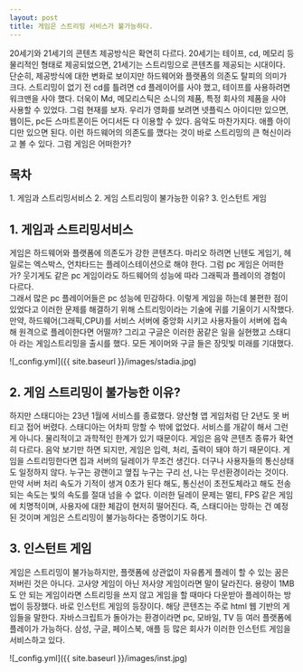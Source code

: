 ```yaml
---
layout: post
title: 게임은 스트리밍 서비스가 불가능하다.
---
```


20세기와 21세기의 콘텐츠 제공방식은 확연히 다르다. 20세기는 테이프, cd, 메모리 등 물리적인 형태로 제공되었으면,
21세기는 스트리밍으로 콘텐츠를 제공되는 시대이다. 단순히, 제공방식에 대한 변화로 보이지만 하드웨어와 플랫폼의 의존도 탈피의 의미가 크다.
스트리밍이 없기 전 cd를 틀려면 cd 플레이어를 사야 했고, 테이프를 사용하려면 워크맨을 사야 했다.
더욱이 Md, 메모리스틱은 소니의 제품, 특정 회사의 제품을 사야 사용할 수 있었다.
그럼 현재를 보자. 우리가 영화를 보려면 넷플릭스 아이디만 있으면, 웹이든, pc든 스마트폰이든 어디서든 다 이용할 수 있다.
음악도 마찬가지다. 애플 아이디만 있으면 된다.
이런 하드웨어의 의존도를 깼다는 것이 바로 스트리밍의 큰 혁신이라고 볼 수 있다.
그럼 게임은 어떠한가?


<h2>목차</h2>
1. 게임과 스트리밍서비스
2. 게임 스트리밍이 불가능한 이유?
3. 인스턴트 게임

<h2>1. 게임과 스트리밍서비스  </h2>

게임은 하드웨어와 플랫폼에 의존도가 강한 콘텐츠다.
마리오 하려면 닌텐도 게임기, 헤일로는 엑스박스, 언챠타드는 플레이스테이션으로 해야 한다.
그럼 pc 게임은 어떠한가?
웃기게도 같은 pc 게임이라도 하드웨어의 성능에 따라 그래픽과 플레이의 경험이 다르다.  
그래서 많은 pc 플레이어들은 pc 성능에 민감하다.
이렇게 게임을 하는데 불편한 점이 있었다고 이러한 문제를 해결하기 위해 스트리밍이라는 기술에 귀를 기울이기 시작했다.
만약, 하드웨어(그래픽,CPU)를 서비스 서버에 중앙화 시키고 사용자들이 서버에 접속해 원격으로 플레이한다면 어떨까?
그리고 구글은 이러한 꿈같은 일을 실현했고 스태디아 라는 게임스트리밍을 출시를 했다.
모든 게이머와 구글 들은 장밋빛 미래를 기대했다.     

![_config.yml]({{ site.baseurl }}/images/stadia.jpg)

<h2>2. 게임 스트리밍이 불가능한 이유?</h2>

하지만 스태디아는 23년 1월에 서비스를 종료했다. 양산형 앱 게임처럼 단 2년도 못 버티고 접어 버렸다.
스태디아는 어차피 망할 수 밖에 없었다.
서비스를 개같이 해서 그런 게 아니다. 물리적이고 과학적인 한계가 있기 때문이다.
게임은 음악 콘텐츠 종류가 확연히 다르다.
음악 보기만 하면 되지만, 게임은 입력, 처리, 출력이 돼야 하기 때문이다.
게임을 스트리밍한다면 집과 서버의 딜레이가 무조건 생긴다. 
더구나 사용자들의 통신상태도 일정하지 않다. 
누구는 광랜이고 옆집 누구는 구리 선, 나는 무선환경이라는 것이다.
만약 서버 처리 속도가 기적이 생겨 0초가 된다 해도, 통신선이 초전도체라고 해도 전송되는 속도는 빛의 속도를 절대 넘을 수 없다.
이러한 딜레이 문제는 멀티, FPS 같은 게임에 치명적이며, 사용자에 대한 체감이 현저히 떨어진다.
즉, 스태디아는 망하는 건 예정된 것이며 게임은 스트리밍이 불가능하다는 증명이기도 하다.

<h2>3. 인스턴트 게임</h2>

게임은 스트리밍이 불가능하지만, 플랫폼에 상관없이 자유롭게 플레이 할 수 있는 꿈은 저버린 것은 아니다.
고사양 게임이 아닌 저사양 게임이라면 말이 달라진다.
용량이 1MB도 안 되는 게임이라면 스트리밍을 쓰지 않고 게임을 할 때마다 다운받아 플레이하는 방법이 등장했다.
바로 인스턴트 게임의 등장이다.
해당 콘텐츠는 주로 html 웹 기반의 게임들을 말한다.
자바스크립트가 돌아가는 환경이라면 pc, 모바일, TV 등 여러 플랫폼에 플레이가 가능하다.
삼성, 구글, 페이스북, 애플 등 많은 회사가 이러한 인스턴트 게임을 서비스하고 있다.

![_config.yml]({{ site.baseurl }}/images/inst.jpg)

